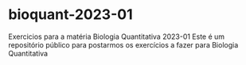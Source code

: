 # bioquant-2023-01
Exercicios para a matéria Biologia Quantitativa 2023-01
Este é um repositório público para postarmos os exercícios a fazer para Biologia Quantitativa
